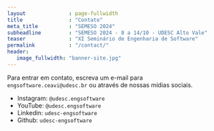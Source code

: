 ```yaml
---
layout              : page-fullwidth
title               : "Contato"
meta_title          : "SEMESO 2024"
subheadline         : "SEMESO 2024 - 8 a 14/10 - UDESC Alto Vale"
teaser              : "XI Seminário de Engenharia de Software"
permalink           : "/contact/"
header:
   image_fullwidth: "banner-site.jpg"
---
```


Para entrar em contato, escreva um e-mail para `engsoftware.ceavi@udesc.br` ou através de nossas mídias sociais. 

- Instagram: `@udesc.engsoftware`
- YouTube: `@udesc.engsoftware`
- Linkedin: `udesc-engsoftware`
- Github: `udesc-engsoftware`



